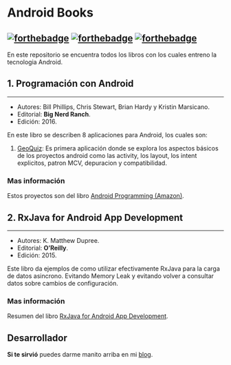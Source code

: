 # Android Books
[![forthebadge](https://forthebadge.com/images/badges/built-by-developers.svg)](https://forthebadge.com) [![forthebadge](https://forthebadge.com/images/badges/makes-people-smile.svg)](https://forthebadge.com) [![forthebadge](https://forthebadge.com/images/badges/winter-is-coming.svg)](https://forthebadge.com)
---------------
En este repositorio se encuentra todos los libros con los cuales entreno la tecnologia Android.

## 1. Programación con Android
---

- Autores: Bill Phillips, Chris Stewart, Brian Hardy y Kristin Marsicano.
- Editorial: **Big Nerd Ranch**.
- Edición: 2016.

En este libro se describen 8 aplicaciones para Android, los cuales son:
1. [GeoQuiz](https://github.com/FahedHermoza/AndroidBooks/tree/master/Programaci%C3%B3nConAndroid/appGeoQuiz): Es primera aplicación donde se explora los aspectos básicos de los proyectos android como las activity, los layout, los intent explicitos, patron MCV, depuracion y compatibilidad.

### Mas información
Estos proyectos son del libro [Android Programming (Amazon)](https://www.amazon.com/Android-Programming-Ranch-Guide-Guides/dp/0134706056/ref=sr_1_fkmr0_1?ie=UTF8&qid=1547781834&sr=8-1-fkmr0&keywords=bignerdranch+android+programming).

## 2. RxJava for Android App Development
---

- Autores: K. Matthew Dupree.
- Editorial: **O’Reilly**.
- Edición: 2015.

Este libro da ejemplos de como utilizar efectivamente RxJava para la carga de datos asincrono. Evitando Memory Leak y evitando volver a consultar datos sobre cambios de configuración.

### Mas información
Resumen del libro [RxJava for Android App Development](https://theswissbay.ch/pdf/_to_sort/O%27Reilly/rxjava-for-android-app-development.pdf).

## Desarrollador
**Si te sirvió** puedes darme manito arriba en mi [blog](https://www.facebook.com/fahedhermoza/).